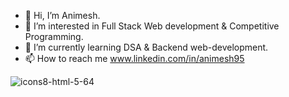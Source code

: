 - 👋 Hi, I’m Animesh.
- 👀 I’m interested in Full Stack Web development & Competitive Programming.
- 🌱 I’m currently learning DSA & Backend web-development.
- 📫 How to reach me www.linkedin.com/in/animesh95

![icons8-html-5-64](https://user-images.githubusercontent.com/114474707/196910808-d58340b3-ecfa-47f9-a0b6-7992c92a9458.png)


<!---
animesh156/animesh156 is a ✨ special ✨ repository because its `README.md` (this file) appears on your GitHub profile.
You can click the Preview link to take a look at your changes.
--->
